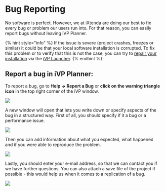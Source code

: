 # Bug Reporting

No software is perfect. However, we at iXtenda are doing our best to fix every bug or problem our users run into. For that reason, you can easily report bugs without leaving iVP Planner.

{% hint style="info" %}
If the issue is severe (project crashes, freezes or similar) it could be that your local software installation is corrupted. To fix this problem or to verify that this is not the case, you can try to [repair your installation](../ivp-launcher/application-management/repair-installations.md) via the [iVP Launcher](../ivp-launcher/).
{% endhint %}

## Report a bug in iVP Planner:

To report a bug, go to **Help -> Report a Bug** or **click on the warning triangle icon** in the top right corner of the iVP window.

![](../../.gitbook/assets/iVP\_help\_report\_a\_bug\_menu\_entry.jpg)

A new window will open that lets you write down or specify aspects of the bug in a structured way. First of all, you should specify if it a bug or a performance issue.&#x20;

![](../../.gitbook/assets/iVP\_help\_report\_a\_bug\_panel\_options.jpg)

Then you can add information about what you expected, what happened and if you were able to reproduce the problem.

![](../../.gitbook/assets/iVP\_help\_report\_a\_bug\_panel\_basics.jpg)

Lastly, you should enter your e-mail address, so that we can contact you if we have further questions. You can also attach a save file of the project if possible - this would help us when it comes to a replication of a bug.

![](../../.gitbook/assets/iVP\_help\_report\_a\_bug\_panel\_advanced.jpg)
